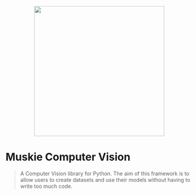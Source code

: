 <div align="center">
<img src=https://github.com/03axdov/muskie/assets/62298758/d2f3e5c1-dd2a-4982-ab17-8cd2b0bd31ac" width="350" height="350">
</div>

# Muskie Computer Vision
> A Computer Vision library for Python. The aim of this framework is to allow users to create datasets and use their models without having to write too much code.
